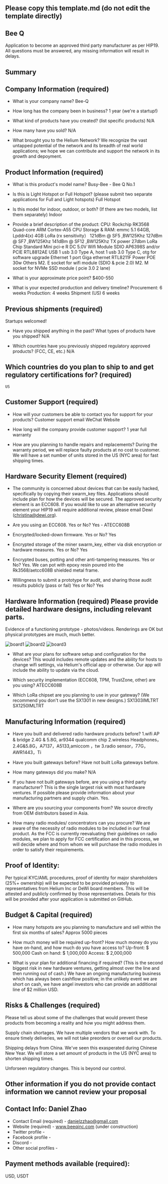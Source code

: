 ## Please copy this template.md (do not edit the template directly)
## Bee Q

Application to become an approved third party manufacturer as per HIP19. All questions must be answered, any missing information will result in delays.
## Summary

## Company Information (required)
* What is your company name?
	Bee-Q

* How long has the company been in business? 
	1 year (we're a startup!)

* What kind of products have you created? (list specific products)
	 N/A 

* How many have you sold? 
	N/A

* What brought you to the Helium Network? 
	We recognize the vast untapped potential of the network and its breadth of real world applications; we hope we can contribute and support the network in its growth and depoyment.

## Product Information (required)
* What is this product's model name? 
	Busy-Bee - Bee Q No.1

* Is this is Light Hotspot or Full Hotspot? (please submit two separate applications for Full and Light hotspots)
	Full Hotspot

* Is this model for indoor, outdoor, or both? (If there are two models, list them separately)
	Indoor

* Provide a brief description of the product:
	CPU: 
		Rockchip    RK3568  Quad-core ARM Cortex-A55 CPU
	Storage & RAM: 
		emmc 5.1 64GB, Lpddr4(x) 4GB
	LoRa (rx sensitivity）
		121dBm @ SF5 ,BW125Khz
		127dBm @ SF7 ,BW125Khz
		141dBm @ SF12 ,BW125Khz
	TX power
		27dbm
	LoRa Chip
		Standard Mini pci-e R
		DC 5.0V
	Wifi Module
		SDIO AP6398S and/or PCIE  RTL8812AE
	USB 
		1 usb 3.0 Type A, host
		1 usb 3.0 Type C, otg for software upgrade
	Ethernet
		1 port Giga ethernet RTL8211F
	Power
		POE 30w
	Others
		M2.   E socket   for  wifi module (SDIO & pcie 2.0)
		M2.  M socket   for  NVMe SSD module ( pcie 3.0 2 lane)

* What is your approximate price point? 
	$400-550
* What is your expected production and delivery timeline? 
	Procurement: 6 weeks
	Production: 4 weeks
	Shipment (US) 6 weeks

## Previous shipments (required)
Startups welcomed!
* Have you shipped anything in the past? What types of products have you shipped?
	N/A

* Which countries have you previously shipped regulatory approved products? (FCC, CE, etc.) 
	N/A

## Which countries do you plan to ship to and get regulatory certifications for? (required)
	US

## Customer Support (required)
* How will your customers be able to contact you for support for your products? 
	Customer support email
	WeChat
	Website

* How long will the company provide customer support? 
	1 year full warranty 

* How are you planning to handle repairs and replacements? 
	During the warranty period, we will replace faulty products at no cost to customer. We will have a set number of units stored in the US (NYC area) for fast shipping times.

## Hardware Security Element (required)
* The community is concerned about devices that can be easily hacked, specifically by copying their swarm_key files. Applications should include plan for how the devices will be secured. The approved security element is an ECC608. If you would like to use an alternative security element your HIP19 will require additional review, please email Dewi (christina@dewi.org).

* Are you using an ECC608. Yes or No?
	Yes - ATECC608B

* Encrypted/locked-down firmware. Yes or No? 
	Yes

* Encrypted storage of the miner swarm_key, either via disk encryption or hardware measures. Yes or No?
	Yes

* Encrypted buses, potting and other anti-tampering measures. Yes or No?
	Yes. We can pot with epoxy resin poured into the Rk3568/aetcc608B shielded metal frame.

* Willingness to submit a prototype for audit, and sharing those audit results publicly (pass or fail) Yes or No?
	Yes

## Hardware Information (required) Please provide detailed hardware designs, including relevant parts.
Evidence of a functioning prototype - photos/videos. Renderings are OK but physical prototypes are much, much better. 

![board1](/1.jpg)
![board2](/2.jpg)
![board3](/3.jpg)


* What are your plans for software setup and configuration for the devices?
This would includes remote updates and the ability for hosts to change wifi settings, via Helium's official app or otherwise. 
	Our	app will include the ability to update via the cloud. 

* Which security implementation (ECC608, TPM, TrustZone, other) are you using? 
	ATECC608B

* Which LoRa chipset are you planning to use in your gateway? (We recommend you don't use the SX1301 in new designs.) 
	SX1303IMLTRT   SX1250IMLTRT 


## Manufacturing Information (required)
* Have you built and delivered radio hardware products before?
	1.wifi AP & bridge 2.4G & 5.8G,  ar9344  qualcomm chip
	2.wireless Headphones，2.4G&5.8G，A7137，A5133,amiccom ，tw
	3.radio sensor，77G，AWR1443，Ti

* Have you built gateways before? 
	Have not built LoRa gateways before.

* How many gateways did you make? 
	N/A

* If you have not built gateways before, are you using a third party manufacturer? This is the single largest risk with most hardware ventures. If possible please provide information about your manufacturing partners and supply chain.
	Yes.

* Where are you sourcing your components from? 
	We source directly from OEM distributors based in Asia.

* How many radio modules/ concentrators can you procure? 
	We are aware of the necessity of radio modules to be included in our final product. As the FCC is currently reevaluating their guidelines on radio modules, we plan to apply for FCC certification and in this process, we will decide where and from whom we will purchase the radio modules in order to satisfy their requirements. 

## Proof of Identity:
Per typical KYC/AML procedures, proof of identity for major shareholders (25%+ ownership) will be expected to be provided privately to representatives from Helium Inc or DeWi board members. This will be attested and publicly confirmed by those representatives.
Details for this will be provided after your application is submitted on GitHub. 

## Budget & Capital (required)
* How many hotspots are you planning to manufacture and sell within the first six months of sales? 
	Approx 5000 pieces 

* How much money will be required up-front? How much money do you have on-hand, and how much do you have access to? 
	Up-front: $ 500,000
	Cash on hand: $ 1,000,000
	Access: $ 2,000,000

* What is your plan for additional financing if required? (This is the second biggest risk in new hardware ventures, getting almost over the line and then running out of cash.) 
	We have an ongoing manufacturing business which has always been cashflow positive; in the unlikely event we are short on cash, we have angel investors who can provide an additional line of $2 million USD.

## Risks & Challenges (required)
Please tell us about some of the challenges that would prevent these products from becoming a reality and how you might address them.

Supply chain shortages. We have multiple vendors that we work with. 
To ensure timely deliveries, we will not take preorders or oversell our products.

Shipping delays from China. We've seen this exasperated during Chinese New Year. We will store a set amount of products in the US (NYC area) to shorten shipping times.

Unforseen regulatory changes. This is beyond our control.

## Other information if you do not provide contact information we cannot review your proposal
## Contact Info: Daniel Zhao
* Contact Email (required) - danielzzhao@gmail.com
* Website (required) - www.beeqinc.com (under construction)
* Twitter profile -
* Facebook profile -
* Discord - 
* Other social profiles -


## Payment methods available (required):
USD, USDT

